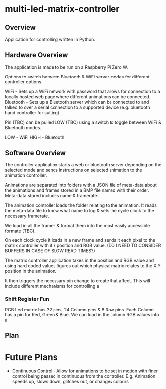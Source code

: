 # multi-led-matrix-controller

## Overview
Application for controlling written in Python.

## Hardware Overview
The application is made to be run on a Raspberry PI Zero W.

Options to switch between Bluetooth & WiFi server modes for different controller options.

WiFi - Sets up a WiFi network with password that allows for connection to a locally hosted web page where different animations can be connected.
Bluetooth - Sets up a Bluetooth server which can be connected to and talked to over a serial connection to a supported device (e.g. bluetooth hand controller for suiting)

Pin (TBC) can be pulled LOW (TBC) using a switch to toggle between WiFi & Bluetooth modes.

LOW - WiFi
HIGH - Bluetooth

## Software Overview
The controller application starts a web or bluetooth server depending on the selected mode and sends instructions on selected animation to the animation controller.

Animations are separated into folders with a JSON file of meta-data about the animations and frames stored in a BMP file named with their order.
Meta-data stored includes name & framerate.

The animation controller loads the folder relating to the animation.
It reads the meta-data file to know what name to log & sets the cycle clock to the necessary framerate.

We load in all the frames & format them into the most easily accessible formate (TBC).

On each clock cycle it loads in a new frame and sends it each pixel to the matrix controller with it's position and RGB value. (DO I NEED TO CONSIDER BUFFERS IN CASE OF SLOW READ TIMES?)

The matrix controller application takes in the position and RGB value and using hard coded values figures out which physical matrix relates to the X,Y position in the animation.

It then triggers the necessary pin change to create that affect. This will include different mechanisms for controlling a 

### Shift Register Fun

RGB Led matrix has 32 pins, 24 Column pins & 8 Row pins. Each Column has a pin for Red, Green & Blue.
We can load in the column RGB values into a 

## Plan

# Future Plans
- Continuous Control - Allow for animations to be set in motion with finer control being passed in continuous from the controller. E.g. Animation speeds up, slows down, glitches out, or changes colours
